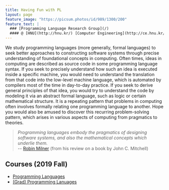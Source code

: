 ```yaml
---
title: Having Fun with PL
layout: page
feature_image: "https://picsum.photos/id/989/1300/200"
feature_text: |
  ### [Programming Language Research Group](/)
  #### @ [HNU](http://hnu.kr/) [Computer Engineering](http://ce.hnu.kr/)
---
```


We study programming languages (more generally, formal languages) to seek better approaches to constructing software systems through precise understanding of foundational concepts in computing. Often times, ideas in computing are described as source code in some programming language syntax. If you seek to precisely understand how such an idea is executed inside a specific machine, you would need to understand the translation from that code into the low-level machine language, which is automated by compilers most of the time in day-to-day practice. If you seek to derive general principles of that idea, you would try to understand the code by modeling it via an abstract formal language, such as logic or certain mathematical structure. It is a repeating pattern that problems in computing often involves formally relating one programming language to another. Hope you would also be amused to discover this recurring problem-solving pattern, which arises in various aspects of computing from pragmatics to theories.

> *Programming languages embody the pragmatics of designing software systems, and also the mathematical concepts which underlie them.*
> <br> -- [Robin Milner](https://en.wikipedia.org/wiki/Robin_Milner) (from his review on a book by John C. Mitchell)

## Courses (2019 Fall)
 * [Programming Languages](/pl2019fall)
 * [(Grad) Programming Lanuages](/grad-pl2019fall)
